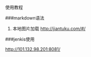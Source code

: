 使用教程

###markdown语法
1. 本地图片加载
  http://jiantuku.com/#/


###jenkis使用

http://101.132.98.201:8081/



